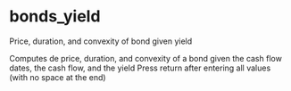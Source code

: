 # bonds_yield
Price, duration, and convexity of bond given yield

Computes de price, duration, and convexity of a bond given the cash flow dates, the cash flow, and the yield
Press return after entering all values (with no space at the end)
